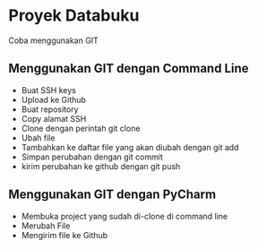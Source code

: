 # Proyek Databuku
Coba menggunakan GIT

## Menggunakan GIT dengan Command Line
- Buat SSH keys
- Upload ke Github
- Buat repository
- Copy alamat SSH
- Clone dengan perintah git clone <alamat ssh>
- Ubah file
- Tambahkan ke daftar file yang akan diubah dengan git add
- Simpan perubahan dengan git commit
- kirim perubahan ke github dengan git push

## Menggunakan GIT dengan PyCharm
- Membuka project yang sudah di-clone di command line
- Merubah File
- Mengirim file ke Github
